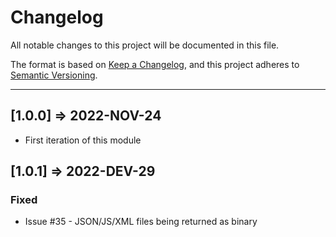 # Changelog

All notable changes to this project will be documented in this file.

The format is based on [Keep a Changelog](https://keepachangelog.com/en/1.0.0/),
and this project adheres to [Semantic Versioning](https://semver.org/spec/v2.0.0.html).

----

## [1.0.0] => 2022-NOV-24

* First iteration of this module

## [1.0.1] => 2022-DEV-29
### Fixed
- Issue #35 - JSON/JS/XML files being returned as binary
